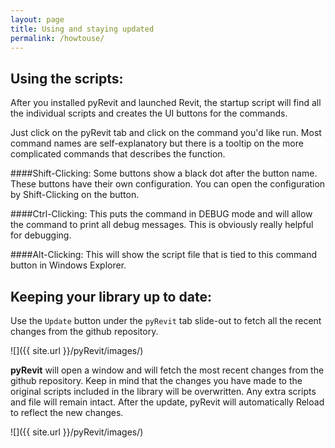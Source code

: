 ```yaml
---
layout: page
title: Using and staying updated
permalink: /howtouse/
---
```


## Using the scripts:
After you installed pyRevit and launched Revit, the startup script will find all the individual scripts and creates the UI buttons for the commands.

Just click on the pyRevit tab and click on the command you'd like run. Most command names are self-explanatory but there is a tooltip on the more complicated commands that describes the function.

####Shift-Clicking:
Some buttons show a black dot after the button name. These buttons have their own configuration. You can open the configuration by Shift-Clicking on the button.

####Ctrl-Clicking:
This puts the command in DEBUG mode and will allow the command to print all debug messages. This is obviously really helpful for debugging.

####Alt-Clicking:
This will show the script file that is tied to this command button in Windows Explorer.

## Keeping your library up to date:
Use the `Update` button under the `pyRevit` tab slide-out to fetch all the recent changes from the github repository.

![]({{ site.url }}/pyRevit/images/)

**pyRevit** will open a window and will fetch the most recent changes from the github repository. Keep in mind that the changes you have made to the original scripts included in the library will be overwritten. Any extra scripts and file will remain intact. After the update, pyRevit will automatically Reload to reflect the new changes.

![]({{ site.url }}/pyRevit/images/)